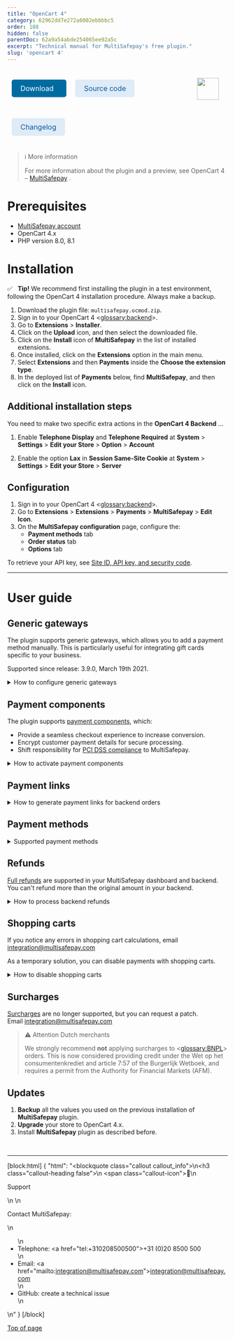 ```yaml
---
title: "OpenCart 4"
category: 62962dd7e272a6002ebbbbc5
order: 108
hidden: false
parentDoc: 62a9a54abde254065ee92a5c
excerpt: "Technical manual for MultiSafepay's free plugin."
slug: 'opencart 4'
---
```

<img src="https://raw.githubusercontent.com/MultiSafepay/docs/master/static/logo/Plugins/OpenCart.svg" width="50" align="right" style="margin: 20px; max-height: 75px"/>

<div style="display: flex; flex-wrap: wrap;">

<a class="suggestEdits" style="display: inline-flex; border-radius: 5px; padding: 10px 20px; margin: 10px; font-size: 1rem; background-color: #006ba1; color: #ffffff; text-decoration: none;" href="https://www.opencart.com/index.php?route=marketplace/extension/info&extension_id=39960" target="_self"><span>Download</span><i class="icon icon-download" style="margin-left: 0.6em;"> </i></a>

<a class="suggestEdits" style="display: inline-flex; border-radius: 5px; padding: 10px 20px; margin: 10px; font-size: 1rem; background-color: #DFEBF6; color: #0a59a1; text-decoration: none;" href="https://github.com/MultiSafepay/opencart-4" target="_blank"><i class="icon-external-link"></i> <span>Source code</span></a>

<a class="suggestEdits" style="display: inline-flex; border-radius: 5px; padding: 10px 20px; margin: 10px; font-size: 1rem; background-color: #DFEBF6; color: #0a59a1; text-decoration: none;" href="https://github.com/MultiSafepay/opencart-4/blob/main/CHANGELOG.md" target="_blank"><span>Changelog</span></a>

</div>

> ℹ More information
>
> For more information about the plugin and a preview, see OpenCart 4 – <a href="https://www.opencart.com/index.php?route=marketplace/extension/info&extension_id=39960" target="_blank">MultiSafepay</a> <i class="fa fa-external-link" style="font-size:12px;color:#8b929e"></i>.

# Prerequisites

- [MultiSafepay account](/docs/getting-started-guide/)
- OpenCart 4.x
- PHP version 8.0, 8.1

# Installation

✅ &nbsp; **Tip!** We recommend first installing the plugin in a test environment, following the OpenCart 4 installation procedure. Always make a backup.

1. Download the plugin file: `multisafepay.ocmod.zip`.
2. Sign in to your OpenCart 4 <<glossary:backend>>.
3. Go to **Extensions** > **Installer**.
4. Click on the **Upload** icon, and then select the downloaded file.
5. Click on the **Install** icon of **MultiSafepay** in the list of installed extensions.
6. Once installed, click on the **Extensions** option in the main menu.
7. Select **Extensions** and then **Payments** inside the **Choose the extension type**.
8. In the deployed list of **Payments** below, find **MultiSafepay**, and then click on the **Install** icon.

## Additional installation steps
You need to make two specific extra actions in the **OpenCart 4 Backend** ...

1. Enable **Telephone Display** and **Telephone Required** at **System** > **Settings** > **Edit your Store** > **Option** > **Account**

2. Enable the option **Lax** in **Session Same-Site Cookie** at **System** > **Settings** > **Edit your Store** > **Server**

## Configuration

1. Sign in to your OpenCart 4 <<glossary:backend>>.
2. Go to **Extensions** > **Extensions** > **Payments** > **MultiSafepay** > **Edit Icon**.
3. On the **MultiSafepay configuration** page, configure the:  
    - **Payment methods** tab
    - **Order status** tab
    - **Options** tab  

To retrieve your API key, see [Site ID, API key, and security code](/docs/sites#site-id-api-key-and-security-code).
<br>

---

# User guide

## Generic gateways

The plugin supports generic gateways, which allows you to add a payment method manually. This is particularly useful for integrating gift cards specific to your business. 

Supported since release: 3.9.0, March 19th 2021.

<details id="how-to-configure-generic-gateways">
<summary>How to configure generic gateways</summary>
<br>

To configure generic gateways, follow these steps:

1. Sign in to your OpenCart 4 backend.
2. Go to **Extensions** > **Extensions** > **Payments** > **MultiSafepay** > **Edit Icon**.
3. On the **MultiSafepay configuration** page > **Payment methods** tab.
4. Set the:  
    - Gateway **name**
    - Gateway **code**
    - Whether to include the shopping cart in refunds (required for <<glossary:BNPL>> gateway IDs)

You can filter payment methods by:

- Geographic zone
- Currency
- Minimum total amount
- Maximum total amount
- Customer groups

Full and partial refunds (except for BNPL orders), and backend orders are fully supported. You can also set a custom initial <<glossary:order status>>.

</details>

## Payment components

The plugin supports [payment components](/docs/payment-components/), which:

- Provide a seamless checkout experience to increase conversion.
- Encrypt customer payment details for secure processing.
- Shift responsibility for [PCI DSS compliance](/docs/pci-dss/) to MultiSafepay.

<details id="how-to-activate-payment-components">
<summary>How to activate payment components</summary>
<br>

If you're new to accepting credit card payments, email a request to activate them to <sales@multisafepay.com>

1. Sign in to your OpenCart 4 <<glossary:backend>>.
2. Go to **Extensions** > **Extensions** > **Payments** > **MultiSafepay** > **Edit Icon**.
3. Select the **Payment methods** tab and then expand the method of your choice.
4. Enable **Payment Component** and optionally **Tokenization**.

❗️ **Note:** Tokenization is available only when **Payment Component** is activated.

💬  **Support:** If you have a custom checkout and encounter a conflict with the payment component, the Integration Team will do their best to provide support, but we can't guarantee compatibility in all cases.

</details>

## Payment links

<details id="how-to-generate-payment-links-for-backend-orders">
<summary>How to generate payment links for backend orders</summary>
<br>

1. Sign in to your OpenCart 4 <glossary:backend>.
2. Go to **System** > **Localisation** > **Order Statuses**.
3. Enter a custom **Order Status** clicking on **Add New** icon, for when the payment link is sent.
4. Go to **Extensions** > **Extensions** > **Payments** > **MultiSafepay** > **Edit Icon**.
5. On the **Options** tab, set the **Generate payment links at the admin** field to **Yes**.
6. On the expanded **Payment Request** field, set the **Previously created order status**.
7. To reserve stock units of the ordered items generated by the admin, while the **order status** is still **Pending**, go to **System** > **Settings** > **Store** > **Option** tab. 
8. In the **Checkout** option, and in the multi-select field: **Processing Order Status**, set the order status previously chosen as **Payment Request** in **Point 6**.
9. Go to **Sales** > **Orders** > **Add New** icon.
10. Enter all the order details in the following tabs:  
    - **Customer details**  
    - **Products**  
    - **Payment details**  
    - **Shipping details** 
11. In the **Payment method** field, select your preferred MultiSafepay payment method.
12. **Confirm** the order.
13. In the set of fields bellow **Add History**, you can choose the **Order Status** field, selecting the order status previously registered as **Payment Request**.
14. Finally click on **Add History** button.

The customer receives the payment link in the email sent by OpenCart 4 containing the order details. The payment link is also added to the order history details. 

</details>

## Payment methods

<details id="supported-payment-methods">
<summary>Supported payment methods</summary>
<br>

- Cards: [All](/docs/card-payments/) 
- Banking methods: All, except TrustPay
- <<glossary:BNPL>>: All
- Wallets: [Alipay](/docs/alipay/), [Apple Pay](/docs/apple-pay/), [PayPal](/docs/paypal/)
- Prepaid cards:
    - <a href="https://www.babycadeaubon.nl" target="_blank">Baby Cadeaubon</a> <i class="fa fa-external-link" style="font-size:12px;color:#8b929e"></i>
    - Beauty & Wellness
    - <a href="https://www.cadeaubon.nl/cadeaubonnen/nederlandse-boekenbon" target="_blank">Boekenbon</a> <i class="fa fa-external-link" style="font-size:12px;color:#8b929e"></i>
    - <a href="https://www.fashioncheque.com/nl" target="_blank">Fashion Cheque</a> <i class="fa fa-external-link" style="font-size:12px;color:#8b929e"></i>
    - <a href="https://www.fashion-giftcard.nl" target="_blank">Fashion gift card</a> <i class="fa fa-external-link" style="font-size:12px;color:#8b929e"></i>
    - Fietsenbon
    - <a href="https://www.gezondheidsbon.nl/mhome" target="_blank">Gezondheidsbon</a> <i class="fa fa-external-link" style="font-size:12px;color:#8b929e"></i>
    - <a href="https://www.nationale-tuinbon.nl" target="_blank">Nationale tuinbon</a> <i class="fa fa-external-link" style="font-size:12px;color:#8b929e"></i>
    - <a href="https://www.parfumcadeaukaart.nl" target="_blank">Parfumcadeaukaart</a> <i class="fa fa-external-link" style="font-size:12px;color:#8b929e"></i>
    - [Paysafecard](/docs/paysafecard/)
    - <a href="https://www.podiumcadeaukaart.nl" target="_blank">Podium</a> <i class="fa fa-external-link" style="font-size:12px;color:#8b929e"></i>
    - <a href="https://www.sportenfitcadeau.nl" target="_blank">Sport en Fit</a> <i class="fa fa-external-link" style="font-size:12px;color:#8b929e"></i>
    - <a href="https://www.vvvcadeaukaarten.nl" target="_blank">VVV gift card</a> <i class="fa fa-external-link" style="font-size:12px;color:#8b929e"></i>
    - <a href="https://www.webshopgiftcard.nl" target="_blank">Webshop gift card</a> <i class="fa fa-external-link" style="font-size:12px;color:#8b929e"></i>
    - <a href="https://www.wellnessgiftcard.nl" target="_blank">Wellness gift card</a> <i class="fa fa-external-link" style="font-size:12px;color:#8b929e"></i>
    - Wijncadeau
    - <a href="https://www.winkelcheque.nl" target="_blank">Winkelcheque</a> <i class="fa fa-external-link" style="font-size:12px;color:#8b929e"></i>
    - <a href="https://www.yourgift.nl/" target="_blank">Yourgift</a> <i class="fa fa-external-link" style="font-size:12px;color:#8b929e"></i>

</details>

## Refunds

[Full refunds](/docs/refund-payments/) are supported in your MultiSafepay dashboard and backend.  
You can't refund more than the original amount in your backend.

<details id="how-to-process-backend-refunds">
<summary>How to process backend refunds</summary>
<br>

1. Sign in to your OpenCart 4 <glossary:backend>.
2. Go to **Orders** > **Order view button** > **Order history panel**. 
3. Click the **Refund** button.  
This only appears if the <<glossary:order status>> is **Completed** or **Shipped**.

</details>

## Shopping carts

If you notice any errors in shopping cart calculations, email <a href="mailto:integration@multisafepay.com">integration@multisafepay.com</a>

As a temporary solution, you can disable payments with shopping carts.

<details id="how-to-disable-shopping-carts">
<summary>How to disable shopping carts</summary>
<br>

❗️ **Note:** This disables all <<glossary:BNPL>> methods.

1. Sign in to your OpenCart 4 <glossary:backend>.
2. Go to **Extensions** > **Extensions** > **Payments** > **MultiSafepay** > **Edit Icon**.
3. In the MultiSafepay extension, go to the **Options** tab.
4. From the **Disable Shopping Cart** list, select **Yes**.
5. Click **Save**.

</details>

## Surcharges

[Surcharges](/docs/surcharges/) are no longer supported, but you can request a patch.  
Email <integration@multisafepay.com> 

> ⚠️ Attention Dutch merchants
>
> We strongly recommend **not** applying surcharges to <<glossary:BNPL>> orders. This is now considered providing credit under the Wet op het consumentenkrediet and article 7:57 of the Burgerlijk Wetboek, and requires a permit from the Authority for Financial Markets (AFM).

## Updates

1. **Backup** all the values you used on the previous installation of **MultiSafepay** plugin.
2. **Upgrade** your store to OpenCart 4.x.
3. Install **MultiSafepay** plugin as described before.
<br>

---

[block:html]
{
  "html": "<blockquote class=\"callout callout_info\">\n<h3 class=\"callout-heading false\">\n        <span class=\"callout-icon\">💬</span>\n        <p>Support</p>\n    </h3>\n  <p>Contact MultiSafepay:</p>\n  <ul>\n    <li>Telephone: <a href=\"tel:+310208500500\">+31 (0)20 8500 500</a></li>\n    <li>Email: <a href=\"mailto:integration@multisafepay.com\">integration@multisafepay.com</a></li>\n    <li>GitHub: create a technical issue</li>\n  </ul>  \n</blockquote>"
}
[/block]

[Top of page](#)